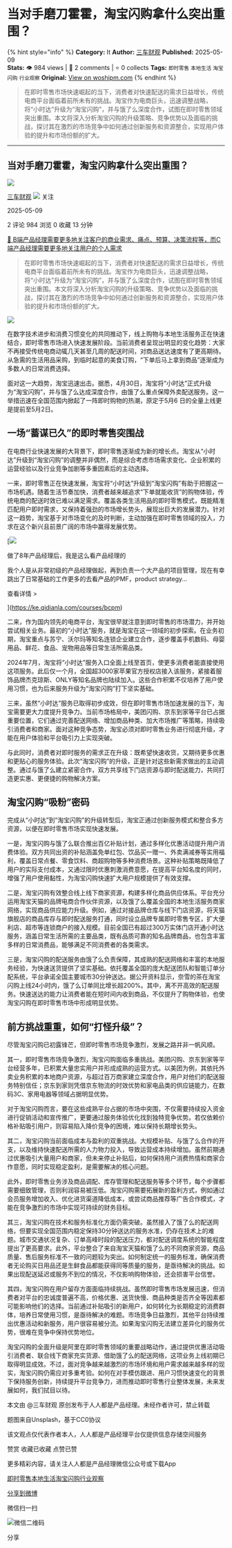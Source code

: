 # 当对手磨刀霍霍，淘宝闪购拿什么突出重围？
{% hint style="info" %}
**Category:** It
**Author:** [三车财观](https://www.woshipm.com/u/755443)
**Published:** 2025-05-09  
**Stats:** 👁️ 984 views | 💬 2 comments | ⭐ 0 collects
**Tags:** `即时零售` `本地生活` `淘宝闪购` `行业观察`
**Original:** [View on woshipm.com](https://www.woshipm.com/it/6214290.html)
{% endhint %}
> 在即时零售市场快速崛起的当下，消费者对快速配送的需求日益增长，传统电商平台面临着前所未有的挑战。淘宝作为电商巨头，迅速调整战略，将“小时达”升级为“淘宝闪购”，并与饿了么深度合作，试图在即时零售领域突出重围。本文将深入分析淘宝闪购的升级策略、竞争优势以及面临的挑战，探讨其在激烈的市场竞争中如何通过创新服务和资源整合，实现用户体验的提升和市场份额的扩大。

---

## 当对手磨刀霍霍，淘宝闪购拿什么突出重围？

[![](https://image.woshipm.com/wp-files/2019/04/huz9DI1CzKOtjPUYDuR3.jpg!/both/72x72)](https://www.woshipm.com/u/755443)

[三车财观](https://www.woshipm.com/u/755443) ![](https://static.woshipm.com/tag/1101_1@2x.png) 关注

2025-05-09

2 评论 984 浏览 0 收藏 13 分钟

[🔗 B端产品经理需要更多地关注客户的商业需求、痛点、预算、决策流程等，而C端产品经理需要更多地关注用户的个人需求](https://ke.qidianla.com/courses/bcpm)

> 在即时零售市场快速崛起的当下，消费者对快速配送的需求日益增长，传统电商平台面临着前所未有的挑战。淘宝作为电商巨头，迅速调整战略，将“小时达”升级为“淘宝闪购”，并与饿了么深度合作，试图在即时零售领域突出重围。本文将深入分析淘宝闪购的升级策略、竞争优势以及面临的挑战，探讨其在激烈的市场竞争中如何通过创新服务和资源整合，实现用户体验的提升和市场份额的扩大。

![](https://image.woshipm.com/2023/09/22/f7ee4342-5927-11ee-b1ec-00163e142b65.jpg)

在数字技术进步和消费习惯变化的共同推动下，线上购物与本地生活服务正在快速结合，即时零售市场进入快速发展阶段。当前消费者呈现出明显的变化趋势：大家不再接受传统电商动辄几天甚至几周的配送时间，对商品送达速度有了更高期待。从急需的生活用品采购，到临时起意的美食订购，“下单后马上拿到商品”逐渐成为多数人的日常消费选择。

面对这一大趋势，淘宝迅速出击。据悉，4月30日，淘宝将“小时达”正式升级为“淘宝闪购”，并与饿了么达成深度合作，由饿了么重点保障外卖配送服务。这一举措迅速在全国范围内掀起了一阵即时购物的热潮，原定于5月6 日的全量上线更是提前至5月2日。

## 一场“蓄谋已久”的即时零售突围战

在电商行业快速发展的大背景下，即时零售逐渐成为新的增长点。淘宝从“小时达”升级到“淘宝闪购”的调整并非偶然，而是综合考虑市场需求变化、企业积累的运营经验以及行业竞争加剧等多重因素后的主动选择。

一来，即时零售正在快速发展，淘宝将“小时达”升级到“淘宝闪购”有助于把握这一市场机遇。随着生活节奏加快，消费者越来越追求“下单就能收货”的购物体验，传统电商的配送时效已难以满足需求。覆盖各类生活用品的即时零售模式，既能精准匹配用户即时需求，又保持着强劲的市场增长势头，展现出巨大的发展潜力。针对这一趋势，淘宝基于对市场变化的及时判断，主动加强在即时零售领域的投入，力求在这个新兴且前景广阔的市场中赢得发展优势。

[![](https://image.woshipm.com/2023/08/02/bf59b8ba-30e4-11ee-88e7-00163e0b5ff3.png)

做了8年产品经理后，我是这么看产品经理的

我个人是从非常初级的产品经理做起，再到负责一个大产品的项目管理，现在有幸跳出了日常基础的工作更多的去看产品的PMF，product strategy...

查看详情 >

](https://ke.qidianla.com/courses/bcpm)

二来，作为国内领先的电商平台，淘宝很早就注意到即时零售的市场潜力，并开始尝试相关业务。最初的“小时达”服务，就是淘宝在这一领域的初步探索。在业务初期，淘宝重点与苏宁、沃尔玛等知名连锁企业建立合作，逐步覆盖手机数码、母婴用品、鲜花、食品、宠物用品等日常生活所需品类。

2024年7月，淘宝将“小时达”服务入口全面上线至首页，使更多消费者能直接使用这项服务。此后仅一个月，全国超3000家苹果官方授权店接入该服务，紧接着服饰品牌杰克琼斯、ONLY等知名品牌也陆续加入。这些合作积累不仅培养了用户使用习惯，也为后来服务升级为“淘宝闪购”打下坚实基础。

三来，虽然“小时达”服务已取得初步成效，但在即时零售市场加速发展的当下，淘宝需要更大力度提升竞争力。当前市场格局中，美团闪购、京东到家等平台已占据重要位置，它们通过完善配送网络、增加商品种类、加大市场推广等策略，持续吸引消费者和商家。面对这种竞争态势，淘宝必须对即时零售业务进行彻底升级，才能在用户体验和平台吸引力上实现突破。

与此同时，消费者对即时服务的需求正在升级：既希望快速收货，又期待更多优惠和更贴心的服务体验。此次“淘宝闪购”的升级，正是针对这些新需求做出的主动调整。通过与饿了么建立紧密合作，双方共享线下门店资源与即时配送能力，共同打造更实惠、更便捷的购物解决方案。

## 淘宝闪购“吸粉”密码

完成从“小时达”到“淘宝闪购”的升级转型后，淘宝正通过创新服务模式和整合多方资源，以便在即时零售市场实现快速发展。

一是，淘宝闪购与饿了么联合推出百亿补贴计划，通过多样化优惠活动提升用户消费体验。双方共同出资的补贴涵盖免单红包、饮品买一赠一、外卖满减券等实用福利，覆盖日常点餐、零食饮料、商超购物等多种消费场景。这种补贴策略既降低了用户的实际支付成本，又通过限时优惠刺激消费意愿，在提高平台知名度的同时，增强了用户使用黏性，为淘宝闪购快速扩大用户规模提供了有效支撑。

二是，淘宝闪购有效整合线上线下商家资源，构建多样化商品供应体系。平台充分运用淘宝天猫的品牌电商合作伙伴资源，以及饿了么覆盖全国的本地生活服务商家网络，实现商品供应能力升级。例如，通过对接品牌仓库与线下门店资源，将天猫旗舰店的商品库存与即时配送服务打通，同时设立品牌专属即时零售专区，扩大便利店、超市等连锁商户的接入规模。目前全国已有超过300万实体门店开通小时达服务，涵盖日常生活所需的主要品类，既有品质可靠的知名品牌商品，也包含丰富多样的日常消费品，能够满足不同消费者的各类需求。

三是，淘宝闪购的配送服务由饿了么负责保障，其成熟的配送网络和丰富的本地服务经验，为快速送货提供了坚实基础。依托覆盖全国的庞大配送团队和智能订单分配系统，平台承诺全国主要城市30分钟送达。据公开资料显示，奈雪的茶在淘宝闪购上线24小时内，饿了么订单同比增长超200%。其中，离不开高效的配送服务。快速送达的能力让消费者能在短时间内收到商品，不仅提升了购物体验，也使淘宝闪购在即时零售市场中形成明显优势。

## 前方挑战重重，如何“打怪升级”？

尽管淘宝闪购已初露锋芒，但即时零售市场竞争激烈，发展之路并非一帆风顺。

其一，即时零售市场竞争激烈，淘宝闪购面临多重挑战。美团闪购、京东到家等平台经营多年，已积累大量忠实用户并形成成熟的运营方式。以美团为例，其依托外卖业务积累的本地商户资源，与超过百万商家建立深度合作，用户对他们的配送服务特别信任；京东到家则凭借京东物流的时效优势和家电品类的供应链能力，在数码3C、家用电器等领域占据明显优势。

对于淘宝闪购而言，要在这些成熟平台占据的市场中突围，不仅需要持续投入资金进行促销活动和宣传推广，更要通过服务体验优化找到独特竞争优势。若仅依赖价格补贴吸引用户，则容易陷入降价竞争的困境，难以保持长期增长势头。

其二，淘宝闪购当前面临成本与盈利的双重挑战。大规模补贴、与饿了么合作的开支，以及维持快速配送所需的人力物力投入，导致运营成本持续增加。虽然前期通过优惠吸引大量用户和商家，但未来停止补贴后，如何保持用户消费热情和商家合作意愿，同时实现稳定盈利，是需要解决的核心问题。

此外，即时零售业务涉及商品调配、库存管理和配送服务等多个环节，每个步骤都需要细致管理，否则利润容易被压低。淘宝闪购需要拓展新的盈利方式，例如通过会员服务增加收入、优化进货渠道降低成本，或尝试商品推荐等广告合作模式，才能在竞争激烈的市场中实现可持续的财务目标。

其三，淘宝闪购在技术和服务标准化方面仍需突破。虽然接入了饿了么的配送网络，但要实现全国范围内稳定保持30分钟送达的服务水准，仍存在技术上的难题。城市交通状况复杂、订单高峰时段的配送压力，都对配送调度系统的智能程度提出了更高要求。此外，平台整合了来自淘宝天猫和饿了么的不同商家资源，商品质量、售后服务标准不一致的问题较为突出。如何制定统一的服务标准，确保消费者无论购买日用品还是生鲜食品都能获得同等质量的服务，是亟待解决的挑战。如果出现配送延迟或服务不到位的情况，不仅影响购物体验，还会损害平台信誉。

其四，淘宝闪购在用户留存方面面临持续挑战。虽然即时零售市场发展迅速，但消费者对平台的忠诚度普遍不高，价格优惠、送货快慢、商品种类是否齐全等因素都可能影响他们的选择。当前通过补贴吸引的新用户，如何转化为长期稳定的消费群体，培养日常使用习惯，是亟待解决的难题。市场竞争日益激烈，其他平台持续推出优惠活动和新服务，用户很容易被分流。如果淘宝闪购无法建立差异化的服务优势，很难在竞争中保持优势地位。

淘宝闪购的全面升级是阿里在即时零售领域的重要战略动作，通过提供优惠活动吸引消费者、联合线下商家充实货源、借助饿了么的配送网络，这项业务上线初期已取得明显成效。不过，面对竞争越来越激烈的市场环境和用户需求越来越多样的现实，淘宝闪购仍需应对多重考验。如何在对手模仿跟进、用户习惯快速变化的背景下保持服务创新，持续提升平台竞争力，进而推动即时零售行业整体发展，未来发展如何，我们拭目以待。

本文由 @三车财观 原创发布于人人都是产品经理。未经作者许可，禁止转载

题图来自Unsplash，基于CC0协议

该文观点仅代表作者本人，人人都是产品经理平台仅提供信息存储空间服务

赞赏 收藏已收藏 点赞已赞

更多精彩内容，请关注人人都是产品经理微信公众号或下载App

[即时零售](https://www.woshipm.com/tag/%e5%8d%b3%e6%97%b6%e9%9b%b6%e5%94%ae)[本地生活](https://www.woshipm.com/tag/%e6%9c%ac%e5%9c%b0%e7%94%9f%e6%b4%bb)[淘宝闪购](https://www.woshipm.com/tag/%e6%b7%98%e5%ae%9d%e9%97%aa%e8%b4%ad)[行业观察](https://www.woshipm.com/tag/%e8%a1%8c%e4%b8%9a%e8%a7%82%e5%af%9f)

[分享到微博](https://service.weibo.com/share/share.php?appkey=2775287854&title=当对手磨刀霍霍，淘宝闪购拿什么突出重围？&url=https://www.woshipm.com/it/6214290.html&pic=https://image.woshipm.com/2023/09/22/f7ee4342-5927-11ee-b1ec-00163e142b65.jpg)

微信扫一扫

![微信二维码](https://api.pwmqr.com/qrcode/create/?url=https://www.woshipm.com/it/6214290.html)

分享